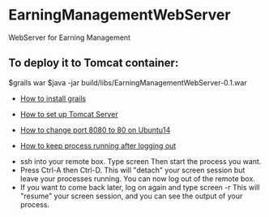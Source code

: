 # EarningManagementWebServer
WebServer for Earning Management


## To deploy it to Tomcat container:

$grails war
$java -jar build/libs/EarningManagementWebServer-0.1.war

* [How to install grails](http://www.tothenew.com/blog/grails-3-and-deployment-to-tomcat-container/)

* [How to set up Tomcat Server](https://www.digitalocean.com/community/tutorials/how-to-install-apache-tomcat-8-on-ubuntu-16-04) 

* [How to change port 8080 to 80 on Ubuntu14](https://www.digitalocean.com/community/questions/changing-from-port-8080-to-port-80)
* [How to keep process running after logging out](http://askubuntu.com/questions/8653/how-to-keep-processes-running-after-ending-ssh-session)
 - ssh into your remote box. Type screen Then start the process you want.
 - Press Ctrl-A then Ctrl-D. This will "detach" your screen session but leave your processes running. You can now log out of the remote box.
 - If you want to come back later, log on again and type screen -r This will "resume" your screen session, and you can see the output of your process.
